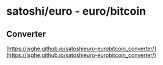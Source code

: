 # satoshi/euro - euro/bitcoin
## Converter

[https://isghe.github.io/satoshieuro-eurobitcoin_converter/](https://isghe.github.io/satoshieuro-eurobitcoin_converter/)